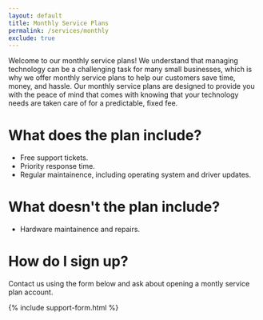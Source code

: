 ```yaml
---
layout: default
title: Monthly Service Plans
permalink: /services/monthly
exclude: true
---
```

Welcome to our monthly service plans! We understand that managing technology
can be a challenging task for many small businesses, which is why we offer
monthly service plans to help our customers save time, money, and hassle.
Our monthly service plans are designed to provide you with the peace of mind
that comes with knowing that your technology needs are taken care of for a
predictable, fixed fee.

# What does the plan include?
- Free support tickets.
- Priority response time.
- Regular maintainence, including operating system and driver updates.

# What doesn't the plan include?
- Hardware maintainence and repairs.

# How do I sign up?
Contact us using the form below and ask about opening a montly service plan account.

{% include support-form.html %}

